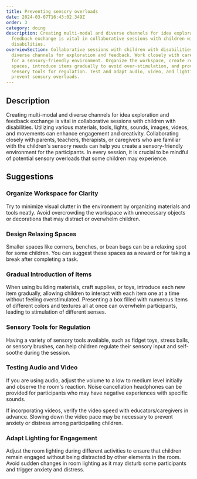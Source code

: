 ```yaml
---
title: Preventing sensory overloads
date: 2024-03-07T16:43:02.349Z
order: 3
category: doing
description: Creating multi-modal and diverse channels for idea exploration and
  feedback exchange is vital in collaborative sessions with children with
  disabilities.
overviewSection: Collaborative sessions with children with disabilities require
  diverse channels for exploration and feedback. Work closely with caregivers
  for a sensory-friendly environment. Organize the workspace, create relaxing
  spaces, introduce items gradually to avoid over-stimulation, and provide
  sensory tools for regulation. Test and adapt audio, video, and lighting to
  prevent sensory overloads.
---
```

## Description

Creating multi-modal and diverse channels for idea exploration and feedback exchange is vital in collaborative sessions with children with disabilities. Utilizing various materials, tools, lights, sounds, images, videos, and movements can enhance engagement and creativity. Collaborating closely with parents, teachers, therapists, or caregivers who are familiar with the children's sensory needs can help you create a sensory-friendly environment for the participants. In every session, it is crucial to be mindful of potential sensory overloads that some children may experience. 

## Suggestions

### Organize Workspace for Clarity

Try to minimize visual clutter in the environment by organizing materials and tools neatly. Avoid overcrowding the workspace with unnecessary objects or decorations that may distract or overwhelm children.

### Design Relaxing Spaces

Smaller spaces like corners, benches, or bean bags can be a relaxing spot for some children. You can suggest these spaces as a reward or for taking a break after completing a task.

### Gradual Introduction of Items

When using building materials, craft supplies, or toys, introduce each new item gradually, allowing children to interact with each item one at a time without feeling overstimulated. Presenting a box filled with numerous items of different colors and textures all at once can overwhelm participants, leading to stimulation of different senses.

### Sensory Tools for Regulation

Having a variety of sensory tools available, such as fidget toys, stress balls, or sensory brushes, can help children regulate their sensory input and self-soothe during the session.

### Testing Audio and Video

If you are using audio, adjust the volume to a low to medium level initially and observe the room's reaction. Noise cancellation headphones can be provided for participants who may have negative experiences with specific sounds.

If incorporating videos, verify the video speed with educators/caregivers in advance. Slowing down the video pace may be necessary to prevent anxiety or distress among participating children.

### Adapt Lighting for Engagement

Adjust the room lighting during different activities to ensure that children remain engaged without being distracted by other elements in the room. Avoid sudden changes in room lighting as it may disturb some participants and trigger anxiety and distress.
